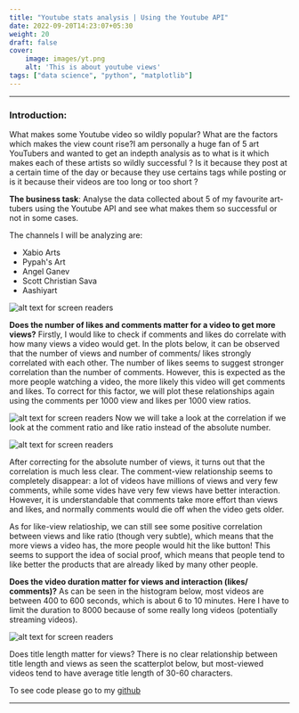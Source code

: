 ```yaml
---
title: "Youtube stats analysis | Using the Youtube API"
date: 2022-09-20T14:23:07+05:30
weight: 20
draft: false
cover:
    image: images/yt.png
    alt: 'This is about youtube views'
tags: ["data science", "python", "matplotlib"]
---
```

***
 ### Introduction:

What makes some Youtube video so wildly popular? What are the factors which makes the view count rise?I am personally a huge fan of 5 art YouTubers and wanted to get an indepth analysis as to what is it which makes each of these artists so wildly successful ? Is it because they post at a certain time of the day or because they use certains tags while posting or is it because their videos are too long or too short ?


**The business task**: Analyse the data collected about 5 of my favourite art-tubers using the Youtube API and see what makes them so successful or not in some cases.

The channels I will be analyzing are:
- Xabio Arts
- Pypah's Art
- Angel Ganev
- Scott Christian Sava
- Aashiyart

![alt text for screen readers](/images/YT1.JPG "Subscribers of each of the 5 channels")

**Does the number of likes and comments matter for a video to get more views?**
Firstly, I would like to check if comments and likes do correlate with how many views a video would get. In the plots below, it can be observed that the number of views and number of comments/ likes strongly correlated with each other. The number of likes seems to suggest stronger correlation than the number of comments. However, this is expected as the more people watching a video, the more likely this video will get comments and likes. To correct for this factor, we will plot these relationships again using the comments per 1000 view and likes per 1000 view ratios.
 

![alt text for screen readers](/images/YT2.JPG "Monthly rides by both categories")
Now we will take a look at the correlation if we look at the comment ratio and like ratio instead of the absolute number.

![alt text for screen readers](/images/YT3.JPG "Daily rides by both categories")

After correcting for the absolute number of views, it turns out that the correlation is much less clear. The comment-view relationship seems to completely disappear: a lot of videos have millions of views and very few comments, while some vides have very few views have better interaction. However, it is understandable that comments take more effort than views and likes, and normally comments would die off when the video gets older.

As for like-view relatioship, we can still see some positive correlation between views and like ratio (though very subtle), which means that the more views a video has, the more people would hit the like button! This seems to support the idea of social proof, which means that people tend to like better the products that are already liked by many other people.

**Does the video duration matter for views and interaction (likes/ comments)?**
As can be seen in the histogram below, most videos are between 400 to 600 seconds, which is about 6 to 10 minutes. Here I have to limit the duration to 8000 because of some really long videos (potentially streaming videos).

![alt text for screen readers](/images/YT4.JPG "Daily rides by both categories")

Does title length matter for views?
There is no clear relationship between title length and views as seen the scatterplot below, but most-viewed videos tend to have average title length of 30-60 characters.

To see code please go to my [github](https://github.com/MAHIMAKRITI/youtube_artits_EDA)

***